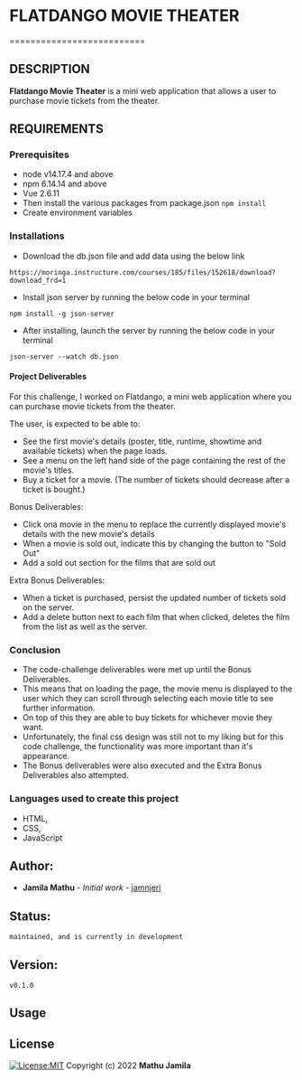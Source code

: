 # FLATDANGO MOVIE THEATER
==========================

## DESCRIPTION
**Flatdango Movie Theater** is a mini web application that allows a user to purchase movie tickets from the theater. 

## REQUIREMENTS
### Prerequisites
* node v14.17.4 and above
* npm 6.14.14 and above
* Vue 2.6.11
* Then install the various packages from package.json `npm install`
* Create environment variables

### Installations
* Download the db.json file and add data using the below link
```
https://moringa.instructure.com/courses/185/files/152618/download?download_frd=1

```
* Install json server by running the below code in your terminal
```
npm install -g json-server
```
* After installing, launch the server by running the below code in your terminal
```
json-server --watch db.json
```

#### Project Deliverables
For this challenge, I worked on Flatdango, a mini web application where you can purchase movie tickets from the theater.

The user, is expected to be able to:

* See the first movie's details (poster, title, runtime, showtime and available tickets) when the page loads.
* See a menu on the left hand side of the page containing the rest of the movie's titles.
* Buy a ticket for a movie. (The number of tickets should decrease after a ticket is bought.)

Bonus Deliverables:
* Click ona movie in the menu to replace the currently displayed movie's details with the new movie's details
* When a movie is sold out, indicate this by changing the button to "Sold Out"
* Add a sold out section for the films that are sold out

Extra Bonus Deliverables:
* When a ticket is purchased, persist the updated number of tickets sold on the server.
* Add a delete button next to each film that when clicked, deletes the film from the list as well as the server. 

### Conclusion
* The code-challenge deliverables were met up until the Bonus Deliverables. 
* This means that on loading the page, the movie menu is displayed to the user which they can scroll through selecting each movie title to see further information.
* On top of this they are able to buy tickets for whichever movie they want.
* Unfortunately, the final css design was still not to my liking but for this code challenge, the functionality was more important than it's appearance.
* The Bonus deliverables were also executed and the Extra Bonus Deliverables also attempted.

### Languages used to create this project
* HTML,
* CSS,
* JavaScript



## Author:
   * **Jamila Mathu** - *Initial work* - [jamnjeri](<https://github.com/jamnjeri>)
## Status:
    maintained, and is currently in development
## Version:
    v0.1.0
## Usage

## License

[![License:MIT](https://img.shields.io/badge/License-MIT-yellow.svg)](https://opensource.org/licenses/MIT)
Copyright (c) 2022 **Mathu Jamila**
